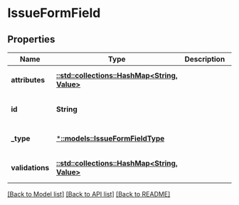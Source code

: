 # IssueFormField

## Properties
Name | Type | Description | Notes
------------ | ------------- | ------------- | -------------
**attributes** | [**::std::collections::HashMap<String, Value>**](Value.md) |  | [optional] [default to null]
**id** | **String** |  | [optional] [default to null]
**_type** | [***::models::IssueFormFieldType**](IssueFormFieldType.md) |  | [optional] [default to null]
**validations** | [**::std::collections::HashMap<String, Value>**](Value.md) |  | [optional] [default to null]

[[Back to Model list]](../README.md#documentation-for-models) [[Back to API list]](../README.md#documentation-for-api-endpoints) [[Back to README]](../README.md)


